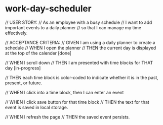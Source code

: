 # work-day-scheduler

// USER STORY:
// As an employee with a busy schedule
// I want to add important events to a daily planner
// so that I can manage my time effectively.

// ACCEPTANCE CRITERIA:
// GIVEN I am using a daily planner to create a schedule
// WHEN I open the planner
// THEN the current day is displayed at the top of the calender [done]

// WHEN I scroll down
// THEN I am presented with time blocks for THAT day [in-progress]

// THEN each time block is color-coded to indicate whether it is in the past, present, or future.

// WHEN I click into a time block, then I can enter an event

// WHEN I click save button for that time block
// THEN the text for that event is saved in local storage.

// WHEN I refresh the page
// THEN the saved event persists.
